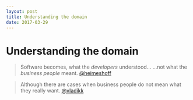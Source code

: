 ```yaml
---
layout: post
title: Understanding the domain
date: 2017-03-29
---
```

# Understanding the domain

> Software becomes, what the *developers* understood...
>...not what the *business people* meant. [@heimeshoff](https://twitter.com/heimeshoff)

> Although there are cases when business people do not mean what they really want. [@vladikk](https://twitter.com/vladikk)